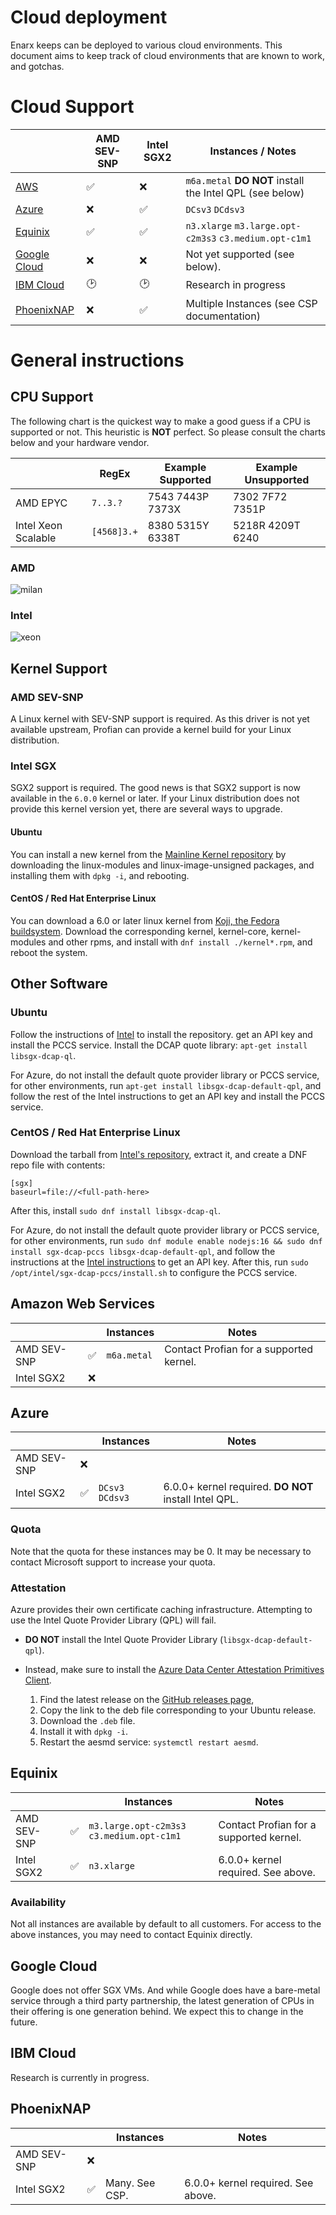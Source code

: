 # Cloud deployment

Enarx keeps can be deployed to various cloud environments. This document aims to keep track of cloud environments that are known to work, and gotchas.

# Cloud Support

|                               | AMD SEV-SNP | Intel SGX2 | Instances / Notes                                        |
|-------------------------------|-------------|------------|----------------------------------------------------------|
| [AWS](#amazon-web-services)   | ✅          | ❌         | `m6a.metal` **DO NOT** install the Intel QPL (see below) |
| [Azure](#azure)               | ❌          | ✅         | `DCsv3` `DCdsv3`                                         |
| [Equinix](#equinix)           | ✅          | ✅         | `n3.xlarge` `m3.large.opt-c2m3s3` `c3.medium.opt-c1m1`   |
| [Google Cloud](#google-cloud) | ❌          | ❌         | Not yet supported (see below).                           |
| [IBM Cloud](#ibm-cloud)       | 🕑          | 🕑         | Research in progress                                     |
| [PhoenixNAP](#phoenixnap)     | ❌          | ✅         | Multiple Instances (see CSP documentation)               |

# General instructions

## CPU Support

The following chart is the quickest way to make a good guess if a CPU is supported or not. This heuristic is **NOT** perfect. So please consult the charts below and your hardware vendor.

|                     | RegEx       | Example Supported | Example Unsupported |
|---------------------|-------------|-------------------|---------------------|
| AMD EPYC            | `7..3.?`    | 7543 7443P 7373X  | 7302 7F72 7351P     |
| Intel Xeon Scalable | `[4568]3.+` | 8380 5315Y 6338T  | 5218R 4209T 6240    |

### AMD

![milan](https://www.servethehome.com/wp-content/uploads/2021/03/AMD-EPYC-7003-Models.jpg)

### Intel

![xeon](https://www.servethehome.com/wp-content/uploads/2021/04/3rd-Generation-Intel-Xeon-Scalable-SKU-Stack-April-2021.jpg)

## Kernel Support

### AMD SEV-SNP

A Linux kernel with SEV-SNP support is required. As this driver is not yet available upstream, Profian can provide a kernel build for your Linux distribution.

### Intel SGX

SGX2 support is required. The good news is that SGX2 support is now available in the `6.0.0` kernel or later. If your Linux distribution does not provide this kernel version yet, there are several ways to upgrade.

#### Ubuntu

You can install a new kernel from the [Mainline Kernel repository](https://kernel.ubuntu.com/~kernel-ppa/mainline/v6.0/amd64/) by downloading the linux-modules and linux-image-unsigned packages, and installing them with `dpkg -i`, and rebooting.

#### CentOS / Red Hat Enterprise Linux

You can download a 6.0 or later linux kernel from [Koji, the Fedora buildsystem](https://koji.fedoraproject.org/koji/packageinfo?packageID=8). Download the corresponding kernel, kernel-core, kernel-modules and other rpms, and install with `dnf install ./kernel*.rpm`, and reboot the system.

## Other Software

### Ubuntu

Follow the instructions of [Intel](https://www.intel.com/content/www/us/en/developer/articles/guide/intel-software-guard-extensions-data-center-attestation-primitives-quick-install-guide.html) to install the repository.
get an API key and install the PCCS service.
Install the DCAP quote library: `apt-get install libsgx-dcap-ql`.

For Azure, do not install the default quote provider library or PCCS service, for other environments, run `apt-get install libsgx-dcap-default-qpl`, and follow the rest of the Intel instructions to get an API key and install the PCCS service.

### CentOS / Red Hat Enterprise Linux

Download the tarball from [Intel's repository](https://download.01.org/intel-sgx/latest/dcap-latest/linux/distro/centos-stream/), extract it, and create a DNF repo file with contents:
```
[sgx]
baseurl=file://<full-path-here>
```

After this, install `sudo dnf install libsgx-dcap-ql`.

For Azure, do not install the default quote provider library or PCCS service, for other environments, run `sudo dnf module enable nodejs:16 && sudo dnf install sgx-dcap-pccs libsgx-dcap-default-qpl`, and follow the instructions at the [Intel instructions](https://www.intel.com/content/www/us/en/developer/articles/guide/intel-software-guard-extensions-data-center-attestation-primitives-quick-install-guide.html) to get an API key.
After this, run `sudo /opt/intel/sgx-dcap-pccs/install.sh` to configure the PCCS service.

## Amazon Web Services

|             |   | Instances   | Notes                                    |
|-------------|---|-------------|------------------------------------------|
| AMD SEV-SNP | ✅ | `m6a.metal` | Contact Profian for a supported kernel. |
| Intel SGX2  | ❌ |             |                                         |

## Azure

|             |   | Instances        | Notes                                                 |
|-------------|---|------------------|-------------------------------------------------------|
| AMD SEV-SNP | ❌ |                  |                                                       |
| Intel SGX2  | ✅ | `DCsv3` `DCdsv3` | 6.0.0+ kernel required. **DO NOT** install Intel QPL. |

### Quota

Note that the quota for these instances may be 0. It may be necessary to contact Microsoft support to increase your quota.

### Attestation

Azure provides their own certificate caching infrastructure. Attempting to use the Intel Quote Provider Library (QPL) will fail.

- **DO NOT** install the Intel Quote Provider Library (`libsgx-dcap-default-qpl`).

- Instead, make sure to install the [Azure Data Center Attestation Primitives Client](https://github.com/microsoft/Azure-DCAP-Client).

  1. Find the latest release on the [GitHub releases page](https://github.com/microsoft/Azure-DCAP-Client/releases),
  2. Copy the link to the deb file corresponding to your Ubuntu release.
  3. Download the `.deb` file.
  4. Install it with `dpkg -i`.
  5. Restart the aesmd service: `systemctl restart aesmd`.

## Equinix

|             |   | Instances                                  | Notes                                    |
|-------------|---|--------------------------------------------|------------------------------------------|
| AMD SEV-SNP | ✅ | `m3.large.opt-c2m3s3` `c3.medium.opt-c1m1` | Contact Profian for a supported kernel. |
| Intel SGX2  | ✅ | `n3.xlarge`                                | 6.0.0+ kernel required. See above.      |

### Availability

Not all instances are available by default to all customers. For access to the above instances, you may need to contact Equinix directly.

## Google Cloud

Google does not offer SGX VMs. And while Google does have a bare-metal service through a third party partnership, the latest generation of CPUs in their offering is one generation behind. We expect this to change in the future.

## IBM Cloud

Research is currently in progress.

## PhoenixNAP

|             |   | Instances      | Notes                               |
|-------------|---|----------------|-------------------------------------|
| AMD SEV-SNP | ❌ |                |                                    |
| Intel SGX2  | ✅ | Many. See CSP. | 6.0.0+ kernel required. See above. |


